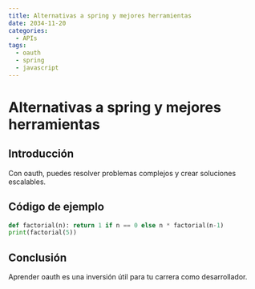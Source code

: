 ```yaml
---
title: Alternativas a spring y mejores herramientas
date: 2034-11-20
categories:
  - APIs
tags:
  - oauth
  - spring
  - javascript
---
```


# Alternativas a spring y mejores herramientas

## Introducción

Con oauth, puedes resolver problemas complejos y crear soluciones escalables.

## Código de ejemplo

```python
def factorial(n): return 1 if n == 0 else n * factorial(n-1)
print(factorial(5))
```

## Conclusión

Aprender oauth es una inversión útil para tu carrera como desarrollador.